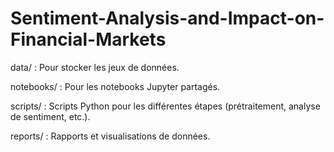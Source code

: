 # Sentiment-Analysis-and-Impact-on-Financial-Markets

data/ : Pour stocker les jeux de données. 

notebooks/ : Pour les notebooks Jupyter partagés.

scripts/ : Scripts Python pour les différentes étapes (prétraitement, analyse de sentiment, etc.).

reports/ : Rapports et visualisations de données.
